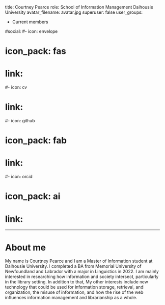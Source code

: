 title: Courtney Pearce 
role: School of Information Management Dalhousie University
avatar_filename: avatar.jpg
superuser: false
user_groups:
  - Current members


#social:
#- icon: envelope
#  icon_pack: fas
#  link: 
#- icon: cv
#  link: 
#- icon: github
#  icon_pack: fab
#  link: 
#- icon: orcid
#  icon_pack: ai
#  link: 

---

# About me

My name is Courtney Pearce and I am a Master of Information student at Dalhousie University. I completed a BA from Memorial University of Newfoundland and Labrador with a major in Linguistics in 2022. I am mainly interested in researching how information and society intersect, particularly in the library setting. In addition to that, My other interests include new technology that could be used for information storage, retrieval, and organization, the misuse of information, and how the rise of the web influences information management and librarianship as a whole. 
